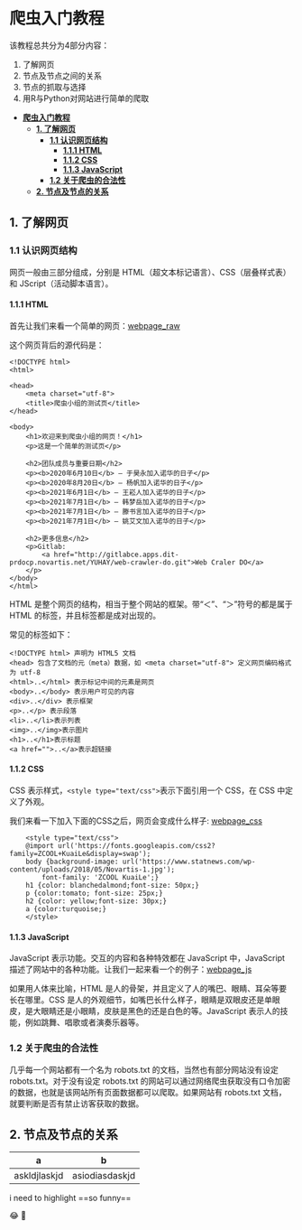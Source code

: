 # **爬虫入门教程**
该教程总共分为4部分内容：
1. 了解网页
2. 节点及节点之间的关系
3. 节点的抓取与选择
4. 用R与Python对网站进行简单的爬取

- [**爬虫入门教程**](#爬虫入门教程)
  - [**1. 了解网页**](#1-了解网页)
    - [**1.1 认识网页结构**](#11-认识网页结构)
      - [**1.1.1 HTML**](#111-html)
      - [**1.1.2 CSS**](#112-css)
      - [**1.1.3 JavaScript**](#113-javascript)
    - [**1.2 关于爬虫的合法性**](#12-关于爬虫的合法性)
  - [**2. 节点及节点的关系**](#2-节点及节点的关系)

## **1. 了解网页** 
### **1.1 认识网页结构**
网页一般由三部分组成，分别是 HTML（超文本标记语言）、CSS（层叠样式表）和 JScript（活动脚本语言）。
#### **1.1.1 HTML**
首先让我们来看一个简单的网页：[webpage_raw](https://htmlpreview.github.io/?https://github.com/RC-Web-crawler/Hugo-site/blob/main/content/webpage_raw.html)

这个网页背后的源代码是：
```
<!DOCTYPE html>
<html>

<head>
    <meta charset="utf-8">
    <title>爬虫小组的测试页</title>
</head>

<body>
    <h1>欢迎来到爬虫小组的网页！</h1>
    <p>这是一个简单的测试页</p>

    <h2>团队成员与重要日期</h2>
    <p><b>2020年6月10日</b> — 于昊永加入诺华的日子</p>
    <p><b>2020年8月20日</b> — 杨帆加入诺华的日子</p>
    <p><b>2021年6月1日</b> — 王崧人加入诺华的日子</p>
    <p><b>2021年7月1日</b> — 韩梦岳加入诺华的日子</p>
    <p><b>2021年7月1日</b> — 滕书言加入诺华的日子</p>
    <p><b>2021年7月1日</b> — 姚艾文加入诺华的日子</p>

    <h2>更多信息</h2>
    <p>Gitlab: 
        <a href="http://gitlabce.apps.dit-prdocp.novartis.net/YUHAY/web-crawler-do.git">Web Craler DO</a>
    </p>
</body>
</html>
```
HTML 是整个网页的结构，相当于整个网站的框架。带“＜”、“＞”符号的都是属于 HTML 的标签，并且标签都是成对出现的。

常见的标签如下：
```
<!DOCTYPE html> 声明为 HTML5 文档
<head> 包含了文档的元（meta）数据，如 <meta charset="utf-8"> 定义网页编码格式为 utf-8
<html>..</html> 表示标记中间的元素是网页
<body>..</body> 表示用户可见的内容
<div>..</div> 表示框架
<p>..</p> 表示段落
<li>..</li>表示列表
<img>..</img>表示图片
<h1>..</h1>表示标题
<a href="">..</a>表示超链接
```
#### **1.1.2 CSS**
CSS 表示样式，`<style type="text/css">`表示下面引用一个 CSS，在 CSS 中定义了外观。

我们来看一下加入下面的CSS之后，网页会变成什么样子: [webpage_css](https://htmlpreview.github.io/?https://github.com/RC-Web-crawler/Hugo-site/blob/main/content/webpage.html)

```
    <style type="text/css">
    @import url('https://fonts.googleapis.com/css2?family=ZCOOL+KuaiLe&display=swap');
    body {background-image: url('https://www.statnews.com/wp-content/uploads/2018/05/Novartis-1.jpg');
        font-family: 'ZCOOL KuaiLe';}
    h1 {color: blanchedalmond;font-size: 50px;}
    p {color:tomato; font-size: 25px;}
    h2 {color: yellow;font-size: 30px;}
    a {color:turquoise;}
    </style>
```
#### **1.1.3 JavaScript**
JavaScript 表示功能。交互的内容和各种特效都在 JavaScript 中，JavaScript 描述了网站中的各种功能。让我们一起来看一个的例子：[webpage_js]()

如果用人体来比喻，HTML 是人的骨架，并且定义了人的嘴巴、眼睛、耳朵等要长在哪里。CSS 是人的外观细节，如嘴巴长什么样子，眼睛是双眼皮还是单眼皮，是大眼睛还是小眼睛，皮肤是黑色的还是白色的等。JavaScript 表示人的技能，例如跳舞、唱歌或者演奏乐器等。

### **1.2 关于爬虫的合法性**
几乎每一个网站都有一个名为 robots.txt 的文档，当然也有部分网站没有设定 robots.txt。对于没有设定 robots.txt 的网站可以通过网络爬虫获取没有口令加密的数据，也就是该网站所有页面数据都可以爬取。如果网站有 robots.txt 文档，就要判断是否有禁止访客获取的数据。

## **2. 节点及节点的关系** 

|a|b|
|---|---|
askldjlaskjd|asiodiasdaskjd 

i need to highlight ==so funny==

:joy: :christmas_tree:

